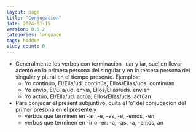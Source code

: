 ```yaml
---
layout: page
title: "Conjugacion"
date: 2024-01-15
version: 0.0.2
categories: language
tags: hidden
study_count: 0
---
```


- Generalmente los verbos con terminación -uar y iar, suellen llevar acento en
  la primera persona del singular y en la tercera persona del singular y plural
  en el tiempo presente. Ejemplos:
  - Yo continúo, El/Ella/ud. continúa, Ellos/Ellas/uds. continúan
  - Yo envío, El/Ella/ud. envía, Ellos/Ellas/uds. envían
  - Yo actúo, El/Ella/ud. actúa, Ellos/Ellas/uds. actúan
- Para conjugar el present subjuntivo, quita el 'o' del conjugacion del primer presona en el presente y
  - verbos que terminen en -ar: -e, -es, -e, -emos, -en
  - verbos que terminen en -ir o -er: -a, -as, -a, -amos, an
